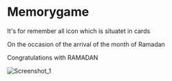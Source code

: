 # Memorygame

It's for remember all icon
which is situatet in cards

On the occasion of the arrival 
of the month of Ramadan

Congratulations with RAMADAN

![Screenshot_1](https://user-images.githubusercontent.com/92303549/225660822-73e747f5-64e3-4d59-ab99-512245e42293.png)
